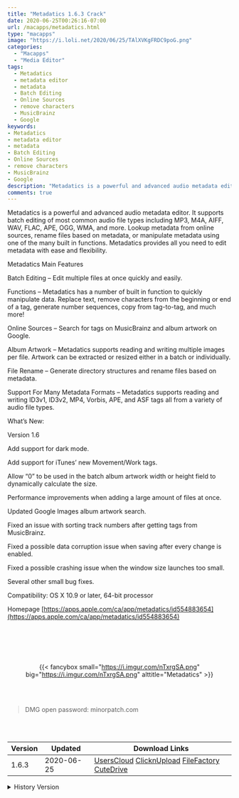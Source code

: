 ```yaml
---
title: "Metadatics 1.6.3 Crack"
date: 2020-06-25T00:26:16-07:00
url: /macapps/metadatics.html
type: "macapps"
image: "https://i.loli.net/2020/06/25/TAlXVKgFRDC9poG.png"
categories:
  - "Macapps"
  - "Media Editor"
tags:
  - Metadatics
  - metadata editor
  - metadata
  - Batch Editing
  - Online Sources
  - remove characters
  - MusicBrainz
  - Google
keywords:
- Metadatics
- metadata editor
- metadata
- Batch Editing
- Online Sources
- remove characters
- MusicBrainz
- Google
description: "Metadatics is a powerful and advanced audio metadata editor. It supports batch editing of most common audio file types including MP3, M4A, AIFF, WAV, FLAC, APE, OGG, WMA, and more"
comments: true
---
```


Metadatics is a powerful and advanced audio metadata editor. It supports batch editing of most common audio file types including MP3, M4A, AIFF, WAV, FLAC, APE, OGG, WMA, and more. Lookup metadata from online sources, rename files based on metadata, or manipulate metadata using one of the many built in functions. Metadatics provides all you need to edit metadata with ease and flexibility.

Metadatics Main Features

Batch Editing – Edit multiple files at once quickly and easily.

Functions – Metadatics has a number of built in function to quickly manipulate data. Replace text, remove characters from the beginning or end of a tag, generate number sequences, copy from tag-to-tag, and much more!

Online Sources – Search for tags on MusicBrainz and album artwork on Google.

Album Artwork – Metadatics supports reading and writing multiple images per file. Artwork can be extracted or resized either in a batch or individually.

File Rename – Generate directory structures and rename files based on metadata.

Support For Many Metadata Formats – Metadatics supports reading and writing ID3v1, ID3v2, MP4, Vorbis, APE, and ASF tags all from a variety of audio file types.


What’s New:

Version 1.6

Add support for dark mode.

Add support for iTunes’ new Movement/Work tags.

Allow “0” to be used in the batch album artwork width or height field to dynamically calculate the size.

Performance improvements when adding a large amount of files at once.

Updated Google Images album artwork search.

Fixed an issue with sorting track numbers after getting tags from MusicBrainz.

Fixed a possible data corruption issue when saving after every change is enabled.

Fixed a possible crashing issue when the window size launches too small.

Several other small bug fixes.

Compatibility: OS X 10.9 or later, 64-bit processor

Homepage [https://apps.apple.com/ca/app/metadatics/id554883654](https://apps.apple.com/ca/app/metadatics/id554883654)

<br/>
<br/>
<script async src="https://pagead2.googlesyndication.com/pagead/js/adsbygoogle.js"></script>
<ins class="adsbygoogle"
     style="display:block; text-align:center;"
     data-ad-layout="in-article"
     data-ad-format="fluid"
     data-ad-client="ca-pub-8746275014476192"
     data-ad-slot="5144997159"></ins>
<script>
     (adsbygoogle = window.adsbygoogle || []).push({});
</script>
<br/>
<br/>


<center>

{{< fancybox small="https://i.imgur.com/nTxrgSA.png" big="https://i.imgur.com/nTxrgSA.png" alttitle="Metadatics" >}}

</center>

<br/>
<br/>


> DMG open password: minorpatch.com

<br/>

<br/>
<div id="history_version" class="history_version">

| Version | Updated | Download Links |
| ---- | ---- | ---- |
| 1.6.3 | 2020-06-25 | [UsersCloud](https://ouo.io/9kgeXf)   [ClicknUpload](https://ouo.io/EGMy6U)   [FileFactory](https://ouo.io/3z6mVqf)   [CuteDrive](https://ouo.io/niovVE) |
<details>
<summary>History Version</summary>

| Version | Updated | Download Links |
| ---- | ---- | ---- |
| 1.6.2 | 2020-02-08 | [UsersCloud](https://ouo.io/jutWkf)   [ClicknUpload](https://ouo.io/xVPXECl)   [Mega](https://ouo.io/LyVqIbk)   [CuteDrive](https://ouo.io/6evVq3) |
| 1.6.1 | 2020-02-07 | [UsersCloud](https://ouo.io/3tmFaQ)   [ClicknUpload](https://ouo.io/R13OVA)   [Mega](https://ouo.io/DxkFND)   [CuteDrive](https://ouo.io/ExCZLq) |
</details>

</div>
